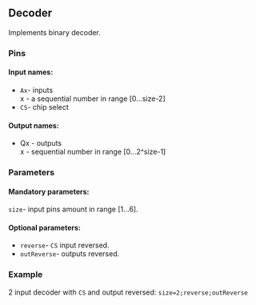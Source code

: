 ## Decoder

Implements binary decoder.

### Pins

#### Input names:

- `Ax`- inputs  
  x - a sequential number in range [0…size-2]
- `CS`- chip select

#### Output names:

- Qx - outputs  
  x - sequential number in range [0...2^size-1]

### Parameters

#### Mandatory parameters:

`size`- input pins amount in range [1…6].

#### Optional parameters:

- `reverse`- `CS` input reversed.
- `outReverse`- outputs reversed.

### Example

2 input decoder with `CS` and output reversed: `size=2;reverse;outReverse`